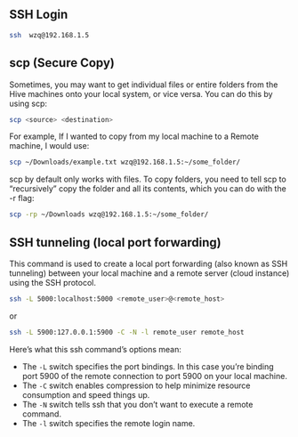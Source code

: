 ## SSH Login
```bash
ssh  wzq@192.168.1.5
```
## scp (Secure Copy)
Sometimes, you may want to get individual files or entire folders from the Hive machines onto your local system, or vice versa. You can do this by using scp:
```bash
scp <source> <destination>
```
For example, If I wanted to copy from my local machine to a Remote machine, I would use:
```bash
scp ~/Downloads/example.txt wzq@192.168.1.5:~/some_folder/
```
scp by default only works with files. To copy folders, you need to tell scp to “recursively” copy the folder and all its contents, which you can do with the -r flag:

```bash
scp -rp ~/Downloads wzq@192.168.1.5:~/some_folder/
```

## SSH tunneling (local port forwarding)
This command is used to create a local port forwarding (also known as SSH tunneling) between your local machine and a remote server (cloud instance) using the SSH protocol.
```bash
ssh -L 5000:localhost:5000 <remote_user>@<remote_host>
```

or
```bash
ssh -L 5900:127.0.0.1:5900 -C -N -l remote_user remote_host
```

Here’s what this ssh command’s options mean:

- The `-L` switch specifies the port bindings. In this case you’re binding port 5900 of the remote connection to port 5900 on your local machine.
- The `-C` switch enables compression to help minimize resource consumption and speed things up.
- The `-N` switch tells ssh that you don’t want to execute a remote command.
- The `-l` switch specifies the remote login name.  